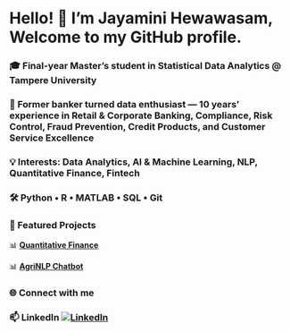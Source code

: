 # Hello! 👋 I’m Jayamini Hewawasam, Welcome to my GitHub profile.
### 🎓 Final-year Master’s student in Statistical Data Analytics @ Tampere University
### 💼 Former banker turned data enthusiast — 10 years’ experience in Retail & Corporate Banking, Compliance, Risk Control, Fraud Prevention, Credit Products, and Customer Service Excellence
### 💡 Interests: Data Analytics, AI & Machine Learning, NLP, Quantitative Finance, Fintech
### 🛠️ Python • R • MATLAB • SQL • Git

### 🚀 Featured Projects  

📊 [**Quantitative Finance**](https://github.com/jayaminiganga/Quantitative-Finance) 

📊 [**AgriNLP Chatbot**](https://github.com/jayaminiganga/AgriNLP-Chatbot.git)




### 🌐 Connect with me
### 📫 LinkedIn [![LinkedIn](https://img.shields.io/badge/LinkedIn-Profile-blue)](http://www.linkedin.com/in/jayamini-hewawasam-a51932116)

